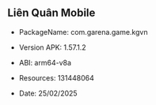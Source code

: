 ## Liên Quân Mobile
- PackageName: com.garena.game.kgvn

- Version APK: 1.57.1.2

- ABI: arm64-v8a

- Resources: 131448064

- Date: 25/02/2025
